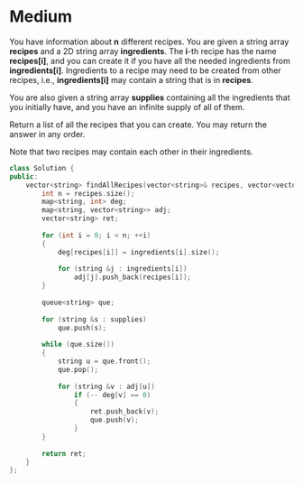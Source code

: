 # Medium

You have information about **n** different recipes. You are given a string array **recipes** and a 2D string array **ingredients**. The **i**-th recipe has the name **recipes[i]**, and you can create it if you have all the needed ingredients from **ingredients[i]**. Ingredients to a recipe may need to be created from other recipes, i.e., **ingredients[i]** may contain a string that is in **recipes**.

You are also given a string array **supplies** containing all the ingredients that you initially have, and you have an infinite supply of all of them.

Return a list of all the recipes that you can create. You may return the answer in any order.

Note that two recipes may contain each other in their ingredients.

```cpp
class Solution {
public:
    vector<string> findAllRecipes(vector<string>& recipes, vector<vector<string>>& ingredients, vector<string>& supplies) {
        int n = recipes.size();
        map<string, int> deg;
        map<string, vector<string>> adj;
        vector<string> ret;
        
        for (int i = 0; i < n; ++i)
        {
            deg[recipes[i]] = ingredients[i].size();
            
            for (string &j : ingredients[i])
                adj[j].push_back(recipes[i]);
        }
        
        queue<string> que;
        
        for (string &s : supplies)
            que.push(s);
        
        while (que.size())
        {
            string u = que.front();
            que.pop();
            
            for (string &v : adj[u])
                if (-- deg[v] == 0)
                {
                    ret.push_back(v);
                    que.push(v);
                }
        }
        
        return ret;
    }
};
```
